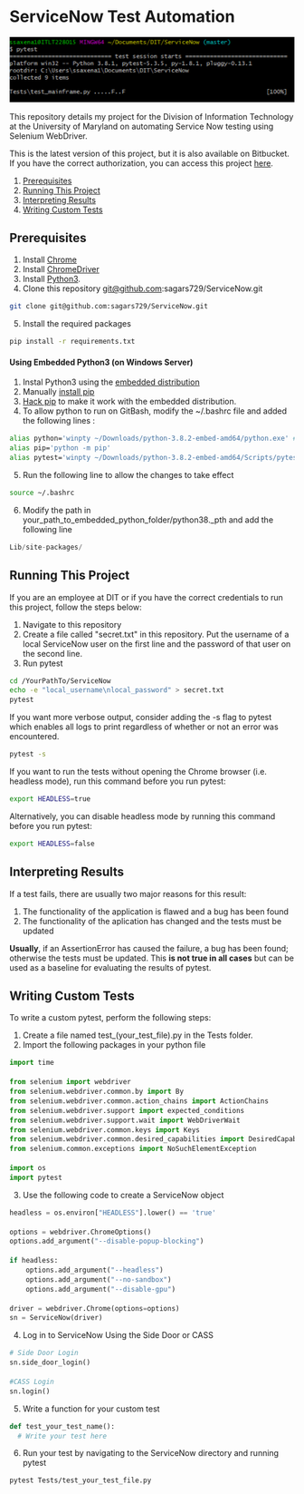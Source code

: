# ServiceNow Test Automation

<p align="center">
  <img src="/pytest_terminal.png" alt="Terminal Output"/>
</p>

This repository details my project for the Division of Information Technology at the University of Maryland on automating Service Now testing using Selenium WebDriver. 

This is the latest version of this project, but it is also available on Bitbucket. If you have the correct authorization, you can access this project [here](https://bitbucket.umd.edu/projects/SOFTWAREDEVELOPMENTSUPPORT/repos/servicenowautomation/browse).

1. [Prerequisites](#Prerequisites)
2. [Running This Project](#Running-This-Project)
3. [Interpreting Results](#Interpreting-Results)
4. [Writing Custom Tests](#Writing-Custom-Tests)

## Prerequisites

1. Install [Chrome](https://www.google.com/chrome/)
2. Install [ChromeDriver](https://chromedriver.chromium.org/getting-started)
3. Install [Python3](https://www.python.org/downloads/). 
4. Clone this repository git@github.com:sagars729/ServiceNow.git
```bash
git clone git@github.com:sagars729/ServiceNow.git
```
5. Install the required packages 
```bash
pip install -r requirements.txt
```

#### Using Embedded Python3 (on Windows Server)

1. Instal Python3 using the [embedded distribution](https://www.python.org/ftp/python/3.8.2/python-3.8.2-embed-amd64.zip)
2. Manually [install pip](https://pip.pypa.io/en/stable/installing/)
3. [Hack pip](https://stackoverflow.com/questions/42666121/pip-with-embedded-python) to make it work with the embedded distribution. 
4. To allow python to run on GitBash, modify the ~/.bashrc file and added the following lines :
```bash 
alias python='winpty ~/Downloads/python-3.8.2-embed-amd64/python.exe' #Replace this with your path
alias pip='python -m pip'
alias pytest='winpty ~/Downloads/python-3.8.2-embed-amd64/Scripts/pytest.exe' #Replace this with your path
```
5. Run the following line to allow the changes to take effect
```bash
source ~/.bashrc
```
6. Modify the path in your_path_to_embedded_python_folder/python38._pth and add the following line
```python
Lib/site-packages/
```
## Running This Project

If you are an employee at DIT or if you have the correct credentials to run this project, follow the steps below:

1. Navigate to this repository
2. Create a file called "secret.txt" in this repository. Put the username of a local ServiceNow user on the first line and the password of that user on the second line.
3. Run pytest

```bash
cd /YourPathTo/ServiceNow
echo -e "local_username\nlocal_password" > secret.txt
pytest
```

If you want more verbose output, consider adding the -s flag to pytest which enables all logs to print regardless of whether or not an error was encountered.

```bash
pytest -s
```

If you want to run the tests without opening the Chrome browser (i.e. headless mode), run this command before you run pytest:

```bash
export HEADLESS=true
```

Alternatively, you can disable headless mode by running this command before you run pytest:
```bash
export HEADLESS=false
```

## Interpreting Results

If a test fails, there are usually two major reasons for this result:

1. The functionality of the application is flawed and a bug has been found
2. The functionality of the aplication has changed and the tests must be updated

**Usually**, if an AssertionError has caused the failure, a bug has been found; otherwise the tests must be updated. This **is not true in all cases** but can be used as a baseline for evaluating the results of pytest. 

## Writing Custom Tests

To write a custom pytest, perform the following steps:

1. Create a file named test_(your_test_file).py in the Tests folder.
2. Import the following packages in your python file

```python
import time

from selenium import webdriver
from selenium.webdriver.common.by import By
from selenium.webdriver.common.action_chains import ActionChains
from selenium.webdriver.support import expected_conditions
from selenium.webdriver.support.wait import WebDriverWait
from selenium.webdriver.common.keys import Keys
from selenium.webdriver.common.desired_capabilities import DesiredCapabilities
from selenium.common.exceptions import NoSuchElementException

import os
import pytest
```

3. Use the following code to create a ServiceNow object

```python
headless = os.environ["HEADLESS"].lower() == 'true'

options = webdriver.ChromeOptions()
options.add_argument("--disable-popup-blocking")

if headless:
    options.add_argument("--headless")
    options.add_argument("--no-sandbox")
    options.add_argument("--disable-gpu")
    
driver = webdriver.Chrome(options=options)
sn = ServiceNow(driver)
```

4. Log in to ServiceNow Using the Side Door or CASS
```python
# Side Door Login
sn.side_door_login()

#CASS Login
sn.login()
```

5. Write a function for your custom test
```python
def test_your_test_name():
  # Write your test here
```

6. Run your test by navigating to the ServiceNow directory and running pytest
```bash
pytest Tests/test_your_test_file.py
```
